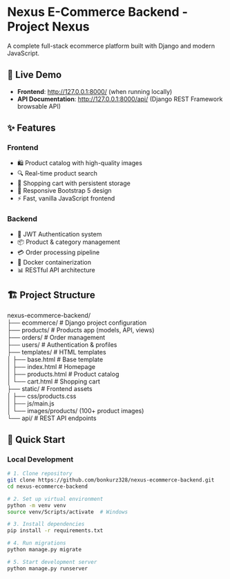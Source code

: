 # Nexus E-Commerce Backend - Project Nexus

A complete full-stack ecommerce platform built with Django and modern JavaScript.

## 🚀 Live Demo
- **Frontend**: http://127.0.0.1:8000/ (when running locally)
- **API Documentation**: http://127.0.0.1:8000/api/ (Django REST Framework browsable API)

## ✨ Features

### Frontend
- 🛍️ Product catalog with high-quality images
- 🔍 Real-time product search
- 🛒 Shopping cart with persistent storage
- 📱 Responsive Bootstrap 5 design
- ⚡ Fast, vanilla JavaScript frontend

### Backend
- 🔐 JWT Authentication system
- 📦 Product & category management
- 💳 Order processing pipeline
- 🐳 Docker containerization
- 📊 RESTful API architecture

## 🏗️ Project Structure
nexus-ecommerce-backend/  
├── ecommerce/ # Django project configuration  
├── products/ # Products app (models, API, views)  
├── orders/ # Order management  
├── users/ # Authentication & profiles  
├── templates/ # HTML templates  
│ ├── base.html # Base template  
│ ├── index.html # Homepage  
│ ├── products.html # Product catalog  
│ └── cart.html # Shopping cart  
├── static/ # Frontend assets  
│ ├── css/products.css  
│ ├── js/main.js  
│ └── images/products/ (100+ product images)  
└── api/ # REST API endpoints  

## 🚀 Quick Start

### Local Development
```bash
# 1. Clone repository
git clone https://github.com/bonkurz328/nexus-ecommerce-backend.git
cd nexus-ecommerce-backend

# 2. Set up virtual environment
python -m venv venv
source venv/Scripts/activate  # Windows

# 3. Install dependencies
pip install -r requirements.txt

# 4. Run migrations
python manage.py migrate

# 5. Start development server
python manage.py runserver
